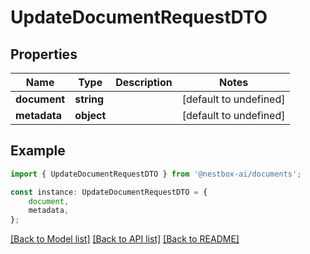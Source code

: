 # UpdateDocumentRequestDTO


## Properties

Name | Type | Description | Notes
------------ | ------------- | ------------- | -------------
**document** | **string** |  | [default to undefined]
**metadata** | **object** |  | [default to undefined]

## Example

```typescript
import { UpdateDocumentRequestDTO } from '@nestbox-ai/documents';

const instance: UpdateDocumentRequestDTO = {
    document,
    metadata,
};
```

[[Back to Model list]](../README.md#documentation-for-models) [[Back to API list]](../README.md#documentation-for-api-endpoints) [[Back to README]](../README.md)
